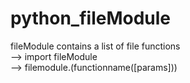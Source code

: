 # python_fileModule
fileModule contains a list of file functions\
--> import fileModule\
--> filemodule.(functionname([params]))

